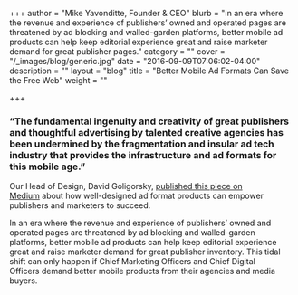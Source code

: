 +++
author = "Mike Yavonditte, Founder & CEO"
blurb = "In an era where the revenue and experience of publishers’ owned and operated pages are threatened by ad blocking and walled-garden platforms, better mobile ad products can help keep editorial experience great and raise marketer demand for great publisher pages."
category = ""
cover = "/_images/blog/generic.jpg"
date = "2016-09-09T07:06:02-04:00"
description = ""
layout = "blog"
title = "Better Mobile Ad Formats Can Save the Free Web"
weight = ""

+++
### **“The fundamental ingenuity and creativity of great publishers and thoughtful advertising by talented creative agencies has been undermined by the fragmentation and insular ad tech industry that provides the infrastructure and ad formats for this mobile age.”**

Our Head of Design, David Goligorsky, [published this piece on Medium](http://medium.com/@dgoligorsky/better-mobile-ad-formats-can-save-the-free-web-524dbd780dc8#.kfst9mxiy) about how well-designed ad format products can empower publishers and marketers to succeed.

In an era where the revenue and experience of publishers’ owned and operated pages are threatened by ad blocking and walled-garden platforms, better mobile ad products can help keep editorial experience great and raise marketer demand for great publisher inventory. This tidal shift can only happen if Chief Marketing Officers and Chief Digital Officers demand better mobile products from their agencies and media buyers.